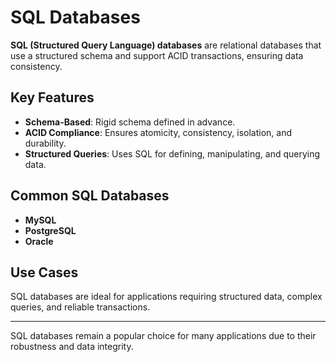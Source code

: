# SQL Databases

**SQL (Structured Query Language) databases** are relational databases that use a structured schema and support ACID transactions, ensuring data consistency.

## Key Features

- **Schema-Based**: Rigid schema defined in advance.
- **ACID Compliance**: Ensures atomicity, consistency, isolation, and durability.
- **Structured Queries**: Uses SQL for defining, manipulating, and querying data.

## Common SQL Databases

- **MySQL**
- **PostgreSQL**
- **Oracle**

## Use Cases

SQL databases are ideal for applications requiring structured data, complex queries, and reliable transactions.

---

SQL databases remain a popular choice for many applications due to their robustness and data integrity.
